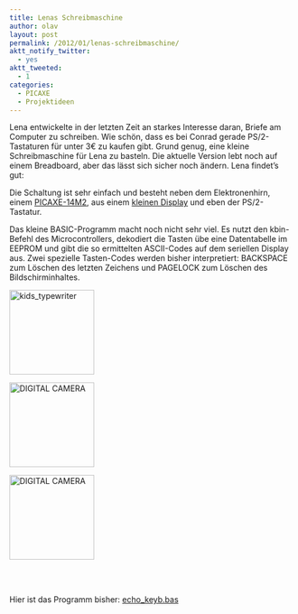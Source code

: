 ```yaml
---
title: Lenas Schreibmaschine
author: olav
layout: post
permalink: /2012/01/lenas-schreibmaschine/
aktt_notify_twitter:
  - yes
aktt_tweeted:
  - 1
categories:
  - PICAXE
  - Projektideen
---
```

Lena entwickelte in der letzten Zeit an starkes Interesse daran, Briefe am Computer zu schreiben. Wie schön, dass es bei Conrad gerade PS/2-Tastaturen für unter 3€ zu kaufen gibt. Grund genug, eine kleine Schreibmaschine für Lena zu basteln. Die aktuelle Version lebt noch auf einem Breadboard, aber das lässt sich sicher noch ändern. Lena findet&#8217;s gut:



Die Schaltung ist sehr einfach und besteht neben dem Elektronenhirn, einem [PICAXE-14M2][1], aus einem [kleinen Display][2] und eben der PS/2-Tastatur.

Das kleine BASIC-Programm macht noch nicht sehr viel. Es nutzt den kbin-Befehl des Microcontrollers, dekodiert die Tasten übe eine Datentabelle im EEPROM und gibt die so ermittelten ASCII-Codes auf dem seriellen Display aus. Zwei spezielle Tasten-Codes werden bisher interpretiert: BACKSPACE zum Löschen des letzten Zeichens und PAGELOCK zum Löschen des Bildschirminhaltes.

<!-- see gallery_shortcode() in wp-includes/media.php -->

<div id='gallery-15' class='gallery galleryid-684 gallery-columns-3 gallery-size-thumbnail'>
  <dl class='gallery-item'>
    <dt class='gallery-icon'>
      <a href='http://wp-tinkerthon.vm.lst.pm/wp-content/uploads/2012/01/kids_typewriter-e1325702193243.jpg' rel="lightbox[684]" title="Lenas Schreibmaschine"><img width="150" height="150" src="http://wp-tinkerthon.vm.lst.pm/wp-content/uploads/2012/01/kids_typewriter-150x150.jpg" class="attachment-thumbnail" alt="kids_typewriter" /></a>
    </dt>
  </dl>
  
  <dl class='gallery-item'>
    <dt class='gallery-icon'>
      <a href='http://wp-tinkerthon.vm.lst.pm/wp-content/uploads/2012/01/BILD0486-e1325700960283.jpg' rel="lightbox[684]" title="Lenas Schreibmaschine"><img width="150" height="150" src="http://wp-tinkerthon.vm.lst.pm/wp-content/uploads/2012/01/BILD0486-150x150.jpg" class="attachment-thumbnail" alt="DIGITAL CAMERA" /></a>
    </dt>
  </dl>
  
  <dl class='gallery-item'>
    <dt class='gallery-icon'>
      <a href='http://wp-tinkerthon.vm.lst.pm/wp-content/uploads/2012/01/BILD0485-e1325700939981.jpg' rel="lightbox[684]" title="Lenas Schreibmaschine"><img width="150" height="150" src="http://wp-tinkerthon.vm.lst.pm/wp-content/uploads/2012/01/BILD0485-150x150.jpg" class="attachment-thumbnail" alt="DIGITAL CAMERA" /></a>
    </dt>
  </dl>
  
  <br style="clear: both" /> <br style='clear: both;' />
</div>

Hier ist das Programm bisher: [echo_keyb.bas][3]

 [1]: http://www.picaxe.com/Hardware/PICAXE-Chips/PICAXE-14M2-microcontroller/ "PICAXE-14M2 Microcontroller"
 [2]: http://www.4dsystems.com.au/prod.php?id=77 "µOLED-96-G1(SGC) von 4D Systems"
 [3]: http://tinkerthon.de/wp-content/uploads/2012/01/echo_keyb.bas_.txt